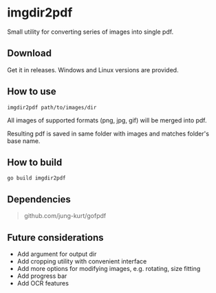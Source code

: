 # imgdir2pdf

Small utility for converting series of images into single pdf.

## Download

Get it in releases. Windows and Linux versions are provided.

## How to use
```shell script
imgdir2pdf path/to/images/dir
```

All images of supported formats (png, jpg, gif) will be merged into pdf.

Resulting pdf is saved in same folder with images and matches folder's base name.


## How to build
```shell script
go build imgdir2pdf
```

## Dependencies
> github.com/jung-kurt/gofpdf

## Future considerations
* Add argument for output dir
* Add cropping utility with convenient interface
* Add more options for modifying images, e.g. rotating, size fitting
* Add progress bar
* Add OCR features